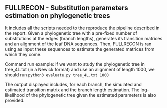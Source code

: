 ## FULLRECON - Substitution parameters estimation on phylogenetic trees

It includes all the scripts needed to the reproduce the pipeline described in the report. Given a phylogenetic tree with a pre-fixed number of substitutions at the edges (branch lengths), 
generates its transition matrices and an alignment of the leaf DNA sequences. Then, FULLRECON is ran using as input these sequences to estimate the generated matrices from which they come.

Command run example: if we want to study the phylogenetic tree in tree_4L.txt (in a Newick format) and use an alignment of length 1000, we should run  `python3 evaluate.py tree_4L.txt 1000`

The output displayed includes, for each branch, the simulated and estimated transition matrix and the branch length estimation. The log-likelihood of the phylogenetic tree given the estimated parameters is also provided.
